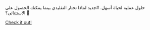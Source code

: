 حلول عملية لحياة أسهل. #جديد لماذا تختار التقليدي بينما يمكنك الحصول على الاستثنائي؟ 💎

[Check it out!](https://www.facebook.com/share/17TW2PL6Tj/)